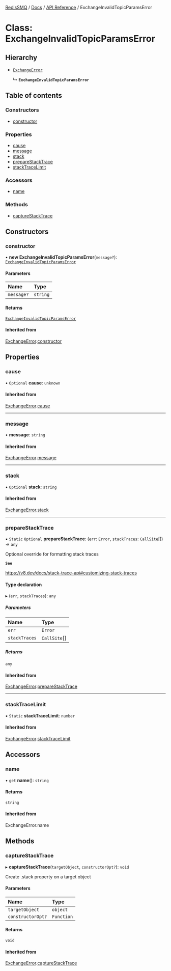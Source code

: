 [RedisSMQ](../../../README.md) / [Docs](../../README.md) / [API Reference](../README.md) / ExchangeInvalidTopicParamsError

# Class: ExchangeInvalidTopicParamsError

## Hierarchy

- [`ExchangeError`](ExchangeError.md)

  ↳ **`ExchangeInvalidTopicParamsError`**

## Table of contents

### Constructors

- [constructor](ExchangeInvalidTopicParamsError.md#constructor)

### Properties

- [cause](ExchangeInvalidTopicParamsError.md#cause)
- [message](ExchangeInvalidTopicParamsError.md#message)
- [stack](ExchangeInvalidTopicParamsError.md#stack)
- [prepareStackTrace](ExchangeInvalidTopicParamsError.md#preparestacktrace)
- [stackTraceLimit](ExchangeInvalidTopicParamsError.md#stacktracelimit)

### Accessors

- [name](ExchangeInvalidTopicParamsError.md#name)

### Methods

- [captureStackTrace](ExchangeInvalidTopicParamsError.md#capturestacktrace)

## Constructors

### constructor

• **new ExchangeInvalidTopicParamsError**(`message?`): [`ExchangeInvalidTopicParamsError`](ExchangeInvalidTopicParamsError.md)

#### Parameters

| Name | Type |
| :------ | :------ |
| `message?` | `string` |

#### Returns

[`ExchangeInvalidTopicParamsError`](ExchangeInvalidTopicParamsError.md)

#### Inherited from

[ExchangeError](ExchangeError.md).[constructor](ExchangeError.md#constructor)

## Properties

### cause

• `Optional` **cause**: `unknown`

#### Inherited from

[ExchangeError](ExchangeError.md).[cause](ExchangeError.md#cause)

___

### message

• **message**: `string`

#### Inherited from

[ExchangeError](ExchangeError.md).[message](ExchangeError.md#message)

___

### stack

• `Optional` **stack**: `string`

#### Inherited from

[ExchangeError](ExchangeError.md).[stack](ExchangeError.md#stack)

___

### prepareStackTrace

▪ `Static` `Optional` **prepareStackTrace**: (`err`: `Error`, `stackTraces`: `CallSite`[]) => `any`

Optional override for formatting stack traces

**`See`**

https://v8.dev/docs/stack-trace-api#customizing-stack-traces

#### Type declaration

▸ (`err`, `stackTraces`): `any`

##### Parameters

| Name | Type |
| :------ | :------ |
| `err` | `Error` |
| `stackTraces` | `CallSite`[] |

##### Returns

`any`

#### Inherited from

[ExchangeError](ExchangeError.md).[prepareStackTrace](ExchangeError.md#preparestacktrace)

___

### stackTraceLimit

▪ `Static` **stackTraceLimit**: `number`

#### Inherited from

[ExchangeError](ExchangeError.md).[stackTraceLimit](ExchangeError.md#stacktracelimit)

## Accessors

### name

• `get` **name**(): `string`

#### Returns

`string`

#### Inherited from

ExchangeError.name

## Methods

### captureStackTrace

▸ **captureStackTrace**(`targetObject`, `constructorOpt?`): `void`

Create .stack property on a target object

#### Parameters

| Name | Type |
| :------ | :------ |
| `targetObject` | `object` |
| `constructorOpt?` | `Function` |

#### Returns

`void`

#### Inherited from

[ExchangeError](ExchangeError.md).[captureStackTrace](ExchangeError.md#capturestacktrace)
